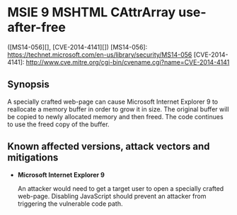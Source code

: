 MSIE 9 MSHTML CAttrArray use-after-free
=======================================
([MS14-056][], [CVE-2014-4141][])
[MS14-056]: https://technet.microsoft.com/en-us/library/security/MS14-056
[CVE-2014-4141]: http://www.cve.mitre.org/cgi-bin/cvename.cgi?name=CVE-2014-4141

Synopsis
--------
A specially crafted web-page can cause Microsoft Internet Explorer 9 to
reallocate a memory buffer in order to grow it in size. The original buffer
will be copied to newly allocated memory and then freed. The code continues to
use the freed copy of the buffer.

Known affected versions, attack vectors and mitigations
-------------------------------------------------------
+ **Microsoft Internet Explorer 9**

  An attacker would need to get a target user to open a specially crafted
  web-page. Disabling JavaScript should prevent an attacker from triggering the
  vulnerable code path.
